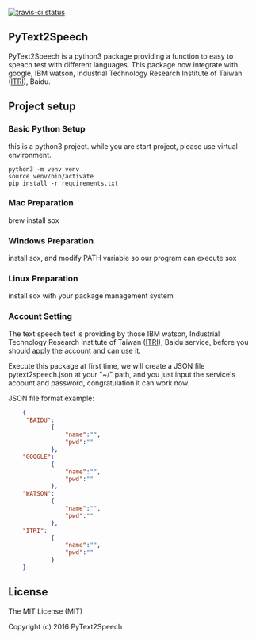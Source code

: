 [![travis-ci status](https://travis-ci.org/chairco/PyText2Speech.svg?branch=master)](https://travis-ci.org/chairco/PyText2Speech)


PyText2Speech
---
PyText2Speech is a python3 package providing a function to easy to speach test with different languages.
This package now integrate with google, IBM watson, Industrial Technology 
Research Institute of Taiwan ([ITRI](https://www.itri.org.tw/)), Baidu.

Project setup
---


### Basic Python Setup

this is a python3 project. while you are start project, please use virtual environment.

    python3 -m venv venv
    source venv/bin/activate
    pip install -r requirements.txt
   

### Mac Preparation

brew install sox

### Windows Preparation

install sox, and modify PATH variable so our program can execute sox


### Linux Preparation

install sox with your package management system


### Account Setting

The text speech test is providing by those IBM watson, Industrial Technology Research Institute of Taiwan ([ITRI](https://www.itri.org.tw/)), Baidu service, before you should apply the account and can use it.

Execute this package at first time, we will create a JSON file pytext2speech.json at your "~/" path, and you just input the service's acoount and password, congratulation it can work now.

JSON file format example:
```json    
    {
     "BAIDU":
            {
                "name":"",
                "pwd":""
            },
    "GOOGLE":
            {
                "name":"",
                "pwd":""
            },
    "WATSON":
            {
                "name":"",
                "pwd":""
            },
    "ITRI":
            {
                "name":"",
                "pwd":""
            }
    }
```


License
---
The MIT License (MIT)

Copyright (c) 2016 PyText2Speech